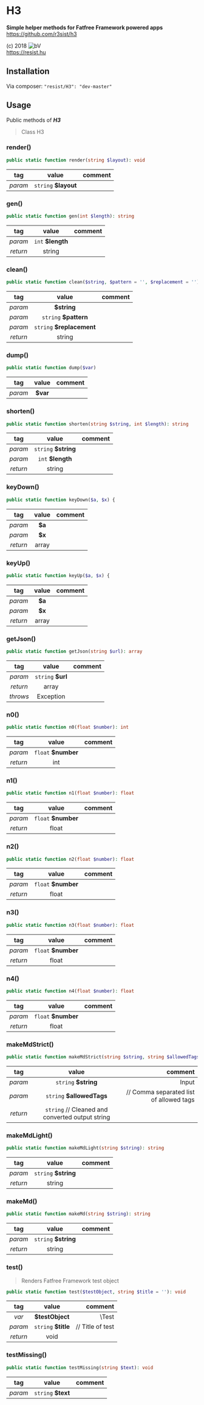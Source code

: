 # H3

**Simple helper methods for Fatfree Framework powered apps**  
https://github.com/r3sist/h3

(c) 2018 ![bV](https://structure.hu/img/bV.png)  
https://resist.hu

## Installation

Via composer: `"resist/H3": "dev-master"`

## Usage

Public methods of ***H3***

> Class H3


### render()

> 

```php
public static function render(string $layout): void
```

| tag | value | comment |
| :---: | :---: | ---: |
| *param* | `string` **$layout** |  |

### gen()

> 

```php
public static function gen(int $length): string
```

| tag | value | comment |
| :---: | :---: | ---: |
| *param* | `int` **$length** |  |
| *return* | string |  |

### clean()

> 

```php
public static function clean($string, $pattern = '', $replacement = ''): string
```

| tag | value | comment |
| :---: | :---: | ---: |
| *param* | **$string** |  |
| *param* | `string` **$pattern** |  |
| *param* | `string` **$replacement** |  |
| *return* | string |  |

### dump()

> 

```php
public static function dump($var)
```

| tag | value | comment |
| :---: | :---: | ---: |
| *param* | **$var** |  |

### shorten()

> 

```php
public static function shorten(string $string, int $length): string
```

| tag | value | comment |
| :---: | :---: | ---: |
| *param* | `string` **$string** |  |
| *param* | `int` **$length** |  |
| *return* | string |  |

### keyDown()

> 

```php
public static function keyDown($a, $x) {
```

| tag | value | comment |
| :---: | :---: | ---: |
| *param* | **$a** |  |
| *param* | **$x** |  |
| *return* | array |  |

### keyUp()

> 

```php
public static function keyUp($a, $x) {
```

| tag | value | comment |
| :---: | :---: | ---: |
| *param* | **$a** |  |
| *param* | **$x** |  |
| *return* | array |  |

### getJson()

> 

```php
public static function getJson(string $url): array
```

| tag | value | comment |
| :---: | :---: | ---: |
| *param* | `string` **$url** |  |
| *return* | array |  |
| *throws* | Exception |  |

### n0()

> 

```php
public static function n0(float $number): int
```

| tag | value | comment |
| :---: | :---: | ---: |
| *param* | `float` **$number** |  |
| *return* | int |  |

### n1()

> 

```php
public static function n1(float $number): float
```

| tag | value | comment |
| :---: | :---: | ---: |
| *param* | `float` **$number** |  |
| *return* | float |  |

### n2()

> 

```php
public static function n2(float $number): float
```

| tag | value | comment |
| :---: | :---: | ---: |
| *param* | `float` **$number** |  |
| *return* | float |  |

### n3()

> 

```php
public static function n3(float $number): float
```

| tag | value | comment |
| :---: | :---: | ---: |
| *param* | `float` **$number** |  |
| *return* | float |  |

### n4()

> 

```php
public static function n4(float $number): float
```

| tag | value | comment |
| :---: | :---: | ---: |
| *param* | `float` **$number** |  |
| *return* | float |  |

### makeMdStrict()

> 

```php
public static function makeMdStrict(string $string, string $allowedTags = 'i,em,b,strong,a,code'): string
```

| tag | value | comment |
| :---: | :---: | ---: |
| *param* | `string` **$string** |  Input |
| *param* | `string` **$allowedTags** |  // Comma separated list of allowed tags |
| *return* | `string` // Cleaned and converted output string |  |

### makeMdLight()

> 

```php
public static function makeMdLight(string $string): string
```

| tag | value | comment |
| :---: | :---: | ---: |
| *param* | `string` **$string** |  |
| *return* | string |  |

### makeMd()

> 

```php
public static function makeMd(string $string): string
```

| tag | value | comment |
| :---: | :---: | ---: |
| *param* | `string` **$string** |  |
| *return* | string |  |

### test()

> Renders Fatfree Framework test object


```php
public static function test($testObject, string $title = ''): void
```

| tag | value | comment |
| :---: | :---: | ---: |
| *var* | **$testObject** |  \Test |
| *param* | `string` **$title** |  // Title of test |
| *return* | void |  |

### testMissing()

> 

```php
public static function testMissing(string $text): void
```

| tag | value | comment |
| :---: | :---: | ---: |
| *param* | `string` **$text** |  |

